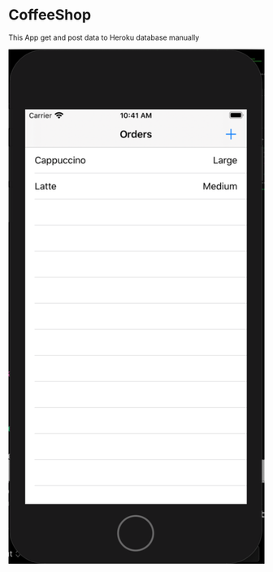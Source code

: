 # CoffeeShop

This App get and post data to Heroku database manually



![list_order](
https://github.com/EdwardPhaniOS/CoffeeShop/blob/master/CoffeeShop/Images/list_order_screen.PNG)
